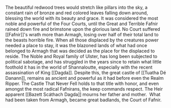 The beautiful redwood trees would stretch like pillars into the sky, a constant rain of bronze and red colored leaves falling down around, blessing the world with its beauty and grace. It was considered the most noble and powerful of the Four Courts, until the Great and Terrible Fafnir rained down fire and brimstone upon the glorious land. No Court suffered [[Fafnir]]'s wrath more than Armagh, losing over half of their total land to the beasts horrible fire. When all those displaced by the creatures power needed a place to stay, it was the blazoned lands of what had once belonged to Armagh that was decided as the place for the displaced to reside. The Noble and Royal family of Ulster, has long been subjected to political sabotage, and has struggled in the years since to retain what little foothold it has in the world of Shannaloutte, especially with the recent assassination of King [[Dagda]]. Despite this, the great castle of [[Tuatha Dé Danann]], remains as ancient and powerful as it had before even the Realm Ripper. The Castle That Never Fell holds to that title with honor, and even amongst the most radical Fafnirans, the keep commands respect. The Heir apparent [[Bazett Scáthach Dagda]] mourns her father and mother.  What had been taken from Armagh, became great badlands, the Court of Fafnir.